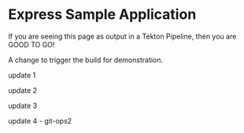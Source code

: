# Express Sample Application

If you are seeing this page as output in a Tekton Pipeline, then you are GOOD TO GO!

A change to trigger the build for demonstration.

update 1

update 2

update 3

update 4 - git-ops2
